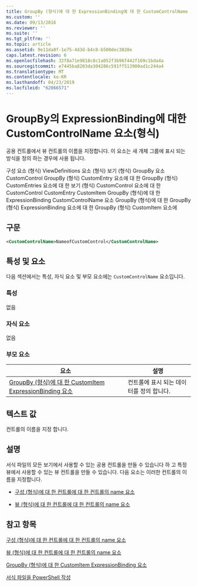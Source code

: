 ```yaml
---
title: GroupBy (형식)에 대 한 ExpressionBinding에 대 한 CustomControlName 요소 | Microsoft Docs
ms.custom: ''
ms.date: 09/13/2016
ms.reviewer: ''
ms.suite: ''
ms.tgt_pltfrm: ''
ms.topic: article
ms.assetid: 9e11da8f-1e75-4d3d-b4c8-b500dec3028e
caps.latest.revision: 6
ms.openlocfilehash: 32f8a71e9818c8c1a052f3b96f442f169c1bda4a
ms.sourcegitcommit: e7445ba8203da304286c591ff513900ad1c244a4
ms.translationtype: MT
ms.contentlocale: ko-KR
ms.lasthandoff: 04/23/2019
ms.locfileid: "62066571"
---
```

# <a name="customcontrolname-element-for-expressionbinding-for-groupby-format"></a>GroupBy의 ExpressionBinding에 대한 CustomControlName 요소(형식)

공용 컨트롤에서 뷰 컨트롤의 이름을 지정합니다. 이 요소는 새 개체 그룹에 표시 되는 방식을 정의 하는 경우에 사용 됩니다.

구성 요소 (형식) ViewDefinitions 요소 (형식) 보기 (형식) GroupBy 요소 CustomControl GroupBy (형식) CustomEntry 요소에 대 한 GroupBy (형식) CustomEntries 요소에 대 한 보기 (형식) CustomControl 요소에 대 한 CustomControl CustomEntry CustomItem GroupBy (형식)에 대 한 ExpressionBinding CustomControlName 요소 GroupBy (형식)에 대 한 GroupBy (형식) ExpressionBinding 요소에 대 한 GroupBy (형식) CustomItem 요소에

## <a name="syntax"></a>구문

```xml
<CustomControlName>NameofCustomControl</CustomControlName>
```

## <a name="attributes-and-elements"></a>특성 및 요소

다음 섹션에서는 특성, 자식 요소 및 부모 요소에는 `CustomControlName` 요소입니다.

### <a name="attributes"></a>특성

없음

### <a name="child-elements"></a>자식 요소

없음

### <a name="parent-elements"></a>부모 요소

|요소|설명|
|-------------|-----------------|
|[GroupBy (형식)에 대 한 CustomItem ExpressionBinding 요소](./expressionbinding-element-for-customitem-for-groupby-format.md)|컨트롤에 표시 되는 데이터를 정의 합니다.|

## <a name="text-value"></a>텍스트 값

컨트롤의 이름을 지정 합니다.

## <a name="remarks"></a>설명

서식 파일의 모든 보기에서 사용할 수 있는 공용 컨트롤을 만들 수 있습니다 하 고 특정 뷰에서 사용할 수 있는 뷰 컨트롤을 만들 수 있습니다. 다음 요소는 이러한 컨트롤의 이름을 지정합니다.

- [구성 (형식)에 대 한 컨트롤에 대 한 컨트롤의 name 요소](./name-element-for-control-for-controls-for-configuration-format.md)

- [뷰 (형식)에 대 한 컨트롤에 대 한 컨트롤의 name 요소](./name-element-for-control-for-controls-for-view-format.md)

## <a name="see-also"></a>참고 항목

[구성 (형식)에 대 한 컨트롤에 대 한 컨트롤의 name 요소](./name-element-for-control-for-controls-for-configuration-format.md)

[뷰 (형식)에 대 한 컨트롤에 대 한 컨트롤의 name 요소](./name-element-for-control-for-controls-for-view-format.md)

[GroupBy (형식)에 대 한 CustomItem ExpressionBinding 요소](./expressionbinding-element-for-customitem-for-groupby-format.md)

[서식 파일을 PowerShell 작성](./writing-a-powershell-formatting-file.md)
